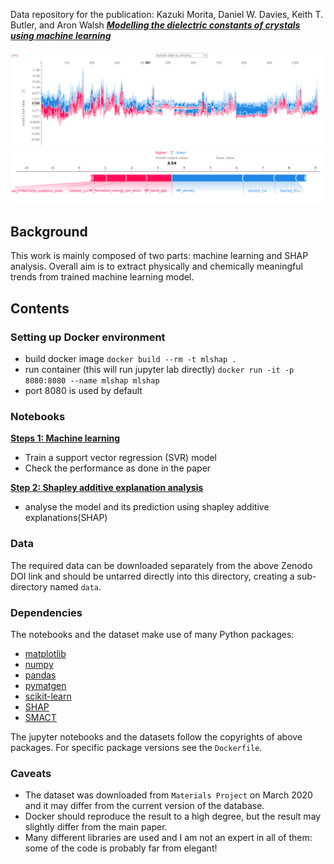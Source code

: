 Data repository for the publication:
Kazuki Morita, Daniel W. Davies, Keith T. Butler, and Aron Walsh ***[Modelling the dielectric constants of crystals using machine learning](https://arxiv.org/abs/2005.05831)***

![Interactive plot](figures/interactive.png)
![Force plot](figures/force_plot.png)

## Background
This work is mainly composed of two parts: machine learning and SHAP analysis.
Overall aim is to extract physically and chemically meaningful trends from trained machine learning model.

## Contents

### Setting up Docker environment

- build docker image
`docker build --rm -t mlshap .`
- run container (this will run jupyter lab directly)
`docker run -it -p 8080:8080 --name mlshap mlshap`
- port 8080 is used by default

### Notebooks

**[Steps 1: Machine learning](https://github.com/WMD-group/Dielectric_ML/blob/master/step1_ml_training.ipynb)**

- Train a support vector regression (SVR) model
- Check the performance as done in the paper

**[Step 2: Shapley additive explanation analysis](https://github.com/WMD-group/Dielectric_ML/blob/master/step2_shap_analyses.ipynb)**

- analyse the model and its prediction using shapley additive explanations(SHAP)

### Data
The required data can be downloaded separately from the above Zenodo DOI link and should be untarred directly into this directory, creating a sub-directory named `data`.

### Dependencies

The notebooks and the dataset make use of many Python packages:

- [matplotlib](https://matplotlib.org/)
- [numpy](https://numpy.org)
- [pandas](https://pandas.pydata.org)
- [pymatgen](http://pymatgen.org)
- [scikit-learn](https://scikit-learn.org/stable/)
- [SHAP](https://github.com/slundberg/shap)
- [SMACT](https://github.com/WMD-group/smact)

The jupyter notebooks and the datasets follow the copyrights of above packages.
For specific package versions see the `Dockerfile`.

### Caveats

- The dataset was downloaded from `Materials Project` on March 2020 and it may differ from the current version of the database.
- Docker should reproduce the result to a high degree, but the result may slightly differ from the main paper.
- Many different libraries are used and I am not an expert in all of them: some of the code is probably far from elegant!

